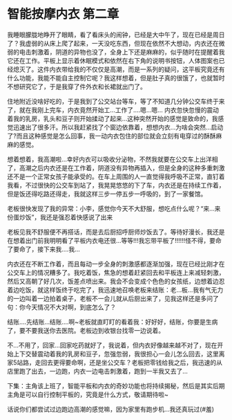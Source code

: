 # 智能按摩内衣 第二章

我睡眼朦胧地睁开了眼睛，看了看床头的闹钟，已经是大中午了，现在已经是周日了？我虚弱的从床上爬了起来，一天没吃东西，但现在依然不大想动，内衣还在微弱的电击刺激着，阴道的异物也没了，全身上下还是麻麻的，似乎随时在提醒着我它还在工作。平板上显示着休眠模式和依然在右下角的说明书按钮，人体图案也已经熄灭了。这件内衣带给我的不仅仅是高潮，而是一系列的疑问，这平板究竟还有什么功能，我能不能自主控制它呢？我这样想着，但是肚子真的很饿了，也就暂时不想研究它了，于是我穿了件外衣和长裙就出门了。

住地附近没啥好吃的，于是我到了公交站台等车，等了不知道几分钟公交车终于来了，就在我刚上完车，内衣竟然开始工…工作了….嗯…嗯… 内衣忽快忽慢的震动着我的乳房，乳头和豆子则开始揉动了起来…这种突然开始的感觉是致命的，我感觉迅速出了很多汗。所以我赶紧找了个窗边依靠着，想想内衣…为啥会突然…启动了?而且这种感觉是怎么回事，我一动内衣包住的部位就会立刻有电穿过的酥酥麻麻的感觉。

想着想着，我高潮啦…幸好内衣可以吸收分泌物，不然我就要在公交车上出洋相了，高潮之后内衣还是在工作着，阴道没有异物再插入，但是全身的这种多重刺激还不是一个正常女孩子能承受的。在车上周围的人一直觉得我呼吸不正常，直钉着我看，不过很快的公交车到站了，我晃晃悠悠的下了车，内衣还是在持续工作着，但是饭还得吃路还得走，我就这样三步一停五步一呼吸的，到了一家餐馆。

老板很快发现了我的异常：小李，感觉你今天不大舒服，想吃点什么呢？“来…来份蛋炒饭”，我还是强忍着快感说了出来

老板见我不舒服便不再搭话，而是去后厨招呼厨师炒饭去了。等待好漫长，我还是在想着出门前我明明看了平板内衣电还很…等等!!!我忘带平板了!!!!!!怪不得，要命了要命了，接下来我….我…

内衣还在不断工作着，而且每动一步全身的刺激感都逐渐加强，现在已经比刚才在公交车上的情况糟多了。我吃着饭，焦急的想着赶紧回去和平板连上来减轻刺激，然后又高朝了好几次，饭差点喷出来。我会不会变成个色色的女孩纸，边想着边忍着边吃饭，就这样饭终于吃完了，我迅速地召唤老板来结账：老…板…我有气无力的一边叫着一边拍着桌子，老板不一会儿就从后厨出来了，见我这样还是多问了句：你今天情况不大对啊，到底怎么了？

结账….先结账…结账….啊~老板就直盯盯的看着我：好好好，结账，你要是生病了，要不要我送你去医院。老板边到收银台找零一边说着。

不…不用了，回家…回家吃药就好了，我说着，但内衣好像越来越不对了，现在开始上下交替震动着我的乳房和豆子，忽强忽弱，我很担心一会儿怎么回去，这里离家5站路，走回去更得要命啊，还是坐公交车？老板把零钱给我之后，我迅速的从店里跑了出去，一边跑，内衣一边电击刺激着，跑到一半我又去了…

下集：主角该上班了，智能平板和内衣的奇妙功能也将持续揭秘，然后是其实后期主角是可以自行控制平板的，究竟是什么方式，敬请期待啦~

话说你们都尝试过边跑边高潮的感觉嘛，因为家里有跑步机…我还真玩过(#羞)